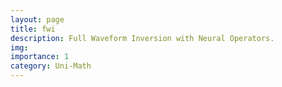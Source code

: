 ```yaml
---
layout: page
title: fwi
description: Full Waveform Inversion with Neural Operators.
img:
importance: 1
category: Uni-Math
---
```

